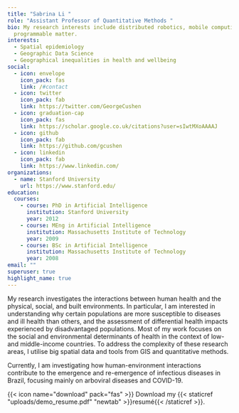 ```yaml
---
title: "Sabrina Li "
role: "Assistant Professor of Quantitative Methods "
bio: My research interests include distributed robotics, mobile computing and
  programmable matter.
interests:
  - Spatial epidemiology
  - Geographic Data Science
  - Geographical inequalities in health and wellbeing
social:
  - icon: envelope
    icon_pack: fas
    link: /#contact
  - icon: twitter
    icon_pack: fab
    link: https://twitter.com/GeorgeCushen
  - icon: graduation-cap
    icon_pack: fas
    link: https://scholar.google.co.uk/citations?user=sIwtMXoAAAAJ
  - icon: github
    icon_pack: fab
    link: https://github.com/gcushen
  - icon: linkedin
    icon_pack: fab
    link: https://www.linkedin.com/
organizations:
  - name: Stanford University
    url: https://www.stanford.edu/
education:
  courses:
    - course: PhD in Artificial Intelligence
      institution: Stanford University
      year: 2012
    - course: MEng in Artificial Intelligence
      institution: Massachusetts Institute of Technology
      year: 2009
    - course: BSc in Artificial Intelligence
      institution: Massachusetts Institute of Technology
      year: 2008
email: ""
superuser: true
highlight_name: true
---
```

My research investigates the interactions between human health and the physical, social, and built environments. In particular, I am interested in understanding why certain populations are more susceptible to diseases and ill health than others, and the assessment of differential health impacts experienced by disadvantaged populations. Most of my work focuses on the social and environmental determinants of health in the context of low- and middle-income countries. To address the complexity of these research areas, I utilise big spatial data and tools from GIS and quantitative methods.

Currently, I am investigating how human-environment interactions contribute to the emergence and re-emergence of infectious diseases in Brazil, focusing mainly on arboviral diseases and COVID-19.

{{< icon name="download" pack="fas" >}} Download my {{< staticref "uploads/demo_resume.pdf" "newtab" >}}resumé{{< /staticref >}}.